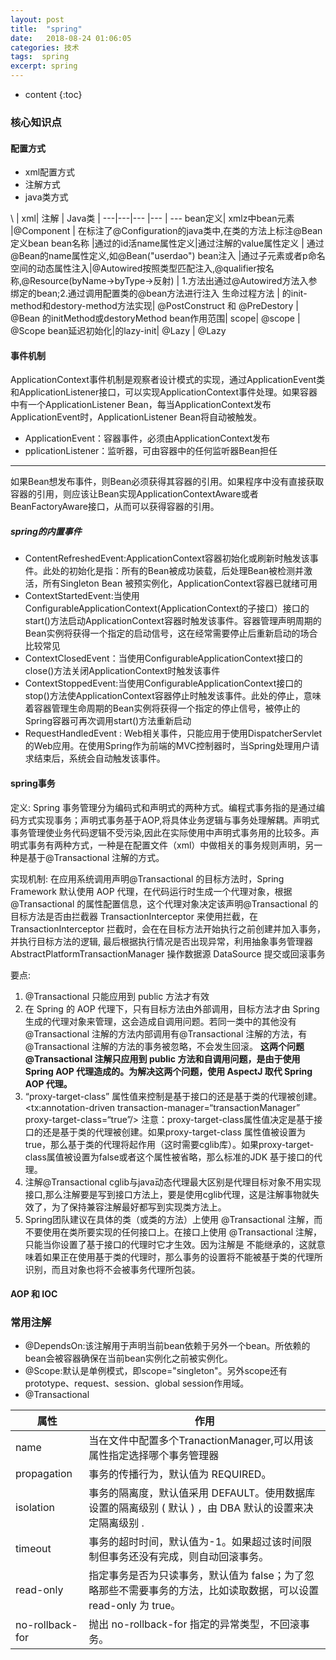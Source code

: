 ```yaml
---
layout: post
title:  "spring"
date:   2018-08-24 01:06:05
categories: 技术
tags:  spring
excerpt: spring
---
```



* content
{:toc}

### 核心知识点

#### 配置方式

- xml配置方式
- 注解方式
- java类方式


\   | xml| 注解 | Java类 |
---|---|--- |--- | ---
bean定义| xmlz中bean元素 |@Component | 在标注了@Configuration的java类中,在类的方法上标注@Bean定义bean
bean名称 |通过<bean>的id活name属性定义|通过注解的value属性定义 | 通过@Bean的name属性定义,如@Bean("userdao")
bean注入 |通过<property>子元素或者p命名空间的动态属性注入|@Autowired按照类型匹配注入,@qualifier按名称,@Resource(byName->byType->反射) | 1.方法出通过@Autowired方法入参绑定的bean;2.通过调用配置类的@bean方法进行注入
生命过程方法 | <bean>的init-method和destory-method方法实现| @PostConstruct 和 @PreDestory | @Bean 的initMethod或destoryMethod
bean作用范围| scope| @scope | @Scope
bean延迟初始化|<bean>的lazy-init| @Lazy | @Lazy



#### 事件机制

ApplicationContext事件机制是观察者设计模式的实现，通过ApplicationEvent类和ApplicationListener接口，可以实现ApplicationContext事件处理。如果容器中有一个ApplicationListener Bean，每当ApplicationContext发布ApplicationEvent时，ApplicationListener Bean将自动被触发。
- ApplicationEvent：容器事件，必须由ApplicationContext发布
- pplicationListener：监听器，可由容器中的任何监听器Bean担任

---
如果Bean想发布事件，则Bean必须获得其容器的引用。如果程序中没有直接获取容器的引用，则应该让Bean实现ApplicationContextAware或者BeanFactoryAware接口，从而可以获得容器的引用。

##### spring的内置事件

- ContentRefreshedEvent:ApplicationContext容器初始化或刷新时触发该事件。此处的初始化是指：所有的Bean被成功装载，后处理Bean被检测并激活，所有Singleton Bean 被预实例化，ApplicationContext容器已就绪可用
- ContextStartedEvent:当使用ConfigurableApplicationContext(ApplicationContext的子接口）接口的start()方法启动ApplicationContext容器时触发该事件。容器管理声明周期的Bean实例将获得一个指定的启动信号，这在经常需要停止后重新启动的场合比较常见
- ContextClosedEvent：当使用ConfigurableApplicationContext接口的close()方法关闭ApplicationContext时触发该事件
- ContextStoppedEvent:当使用ConfigurableApplicationContext接口的stop()方法使ApplicationContext容器停止时触发该事件。此处的停止，意味着容器管理生命周期的Bean实例将获得一个指定的停止信号，被停止的Spring容器可再次调用start()方法重新启动
- RequestHandledEvent : Web相关事件，只能应用于使用DispatcherServlet的Web应用。在使用Spring作为前端的MVC控制器时，当Spring处理用户请求结束后，系统会自动触发该事件。

#### spring事务

定义: Spring 事务管理分为编码式和声明式的两种方式。编程式事务指的是通过编码方式实现事务；声明式事务基于AOP,将具体业务逻辑与事务处理解耦。声明式事务管理使业务代码逻辑不受污染,因此在实际使用中声明式事务用的比较多。声明式事务有两种方式，一种是在配置文件（xml）中做相关的事务规则声明，另一种是基于@Transactional 注解的方式。

实现机制: 在应用系统调用声明@Transactional 的目标方法时，Spring Framework 默认使用 AOP 代理，在代码运行时生成一个代理对象，根据@Transactional 的属性配置信息，这个代理对象决定该声明@Transactional 的目标方法是否由拦截器 TransactionInterceptor 来使用拦截，在 TransactionInterceptor 拦截时，会在在目标方法开始执行之前创建并加入事务，并执行目标方法的逻辑, 最后根据执行情况是否出现异常，利用抽象事务管理器AbstractPlatformTransactionManager 操作数据源 DataSource 提交或回滚事务

要点: 

1. @Transactional 只能应用到 public 方法才有效
2. 在 Spring 的 AOP 代理下，只有目标方法由外部调用，目标方法才由 Spring 生成的代理对象来管理，这会造成自调用问题。若同一类中的其他没有@Transactional 注解的方法内部调用有@Transactional 注解的方法，有@Transactional 注解的方法的事务被忽略，不会发生回滚。
**这两个问题@Transactional 注解只应用到 public 方法和自调用问题，是由于使用 Spring AOP 代理造成的。为解决这两个问题，使用 AspectJ 取代 Spring AOP 代理。**
3. “proxy-target-class” 属性值来控制是基于接口的还是基于类的代理被创建。 <tx:annotation-driven transaction-manager=“transactionManager” proxy-target-class=“true”/> 注意：proxy-target-class属性值决定是基于接口的还是基于类的代理被创建。如果proxy-target-class 属性值被设置为true，那么基于类的代理将起作用（这时需要cglib库）。如果proxy-target-class属值被设置为false或者这个属性被省略，那么标准的JDK 基于接口的代理。
4. 注解@Transactional cglib与java动态代理最大区别是代理目标对象不用实现接口,那么注解要是写到接口方法上，要是使用cglib代理，这是注解事物就失效了，为了保持兼容注解最好都写到实现类方法上。
5. Spring团队建议在具体的类（或类的方法）上使用 @Transactional 注解，而不要使用在类所要实现的任何接口上。在接口上使用 @Transactional 注解，只能当你设置了基于接口的代理时它才生效。因为注解是 不能继承的，这就意味着如果正在使用基于类的代理时，那么事务的设置将不能被基于类的代理所识别，而且对象也将不会被事务代理所包装。

#### AOP 和 IOC

### 常用注解

- @DependsOn:该注解用于声明当前bean依赖于另外一个bean。所依赖的bean会被容器确保在当前bean实例化之前被实例化。
- @Scope:默认是单例模式，即scope="singleton"。另外scope还有prototype、request、session、global session作用域。
- @Transactional

属性 | 作用
---|---
name| 当在文件中配置多个TranactionManager,可以用该属性指定选择哪个事务管理器
propagation | 事务的传播行为，默认值为 REQUIRED。
isolation | 事务的隔离度，默认值采用 DEFAULT。使用数据库设置的隔离级别 ( 默认 ) ，由 DBA 默认的设置来决定隔离级别 .
timeout | 事务的超时时间，默认值为-1。如果超过该时间限制但事务还没有完成，则自动回滚事务。
read-only | 指定事务是否为只读事务，默认值为 false；为了忽略那些不需要事务的方法，比如读取数据，可以设置 read-only 为 true。
no-rollback- for |抛出 no-rollback-for 指定的异常类型，不回滚事务。

